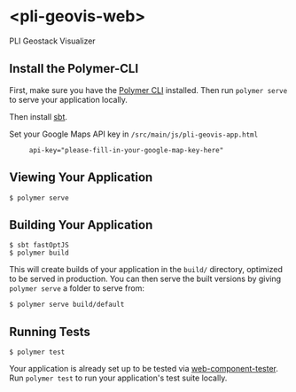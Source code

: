 # \<pli-geovis-web\>

PLI Geostack Visualizer

## Install the Polymer-CLI

First, make sure you have the [Polymer CLI](https://www.npmjs.com/package/polymer-cli) installed. Then run `polymer serve` to serve your application locally.

Then install [sbt](http://www.scala-sbt.org/).

Set your Google Maps API key in `/src/main/js/pli-geovis-app.html`

         api-key="please-fill-in-your-google-map-key-here"

## Viewing Your Application

```
$ polymer serve
```

## Building Your Application

```
$ sbt fastOptJS
$ polymer build
```

This will create builds of your application in the `build/` directory, optimized to be served in production. You can then serve the built versions by giving `polymer serve` a folder to serve from:

```
$ polymer serve build/default
```

## Running Tests

```
$ polymer test
```

Your application is already set up to be tested via [web-component-tester](https://github.com/Polymer/web-component-tester). Run `polymer test` to run your application's test suite locally.
